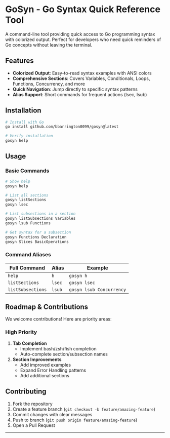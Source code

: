 # GoSyn - Go Syntax Quick Reference Tool

A command-line tool providing quick access to Go programming syntax with colorized output. Perfect for developers who need quick reminders of Go concepts without leaving the terminal.

## Features

- **Colorized Output**: Easy-to-read syntax examples with ANSI colors
- **Comprehensive Sections**: Covers Variables, Conditionals, Loops, Functions, Concurrency, and more
- **Quick Navigation**: Jump directly to specific syntax patterns
- **Alias Support**: Short commands for frequent actions (lsec, lsub)

## Installation

```bash
# Install with Go
go install github.com/bbarrington0099/gosyn@latest

# Verify installation
gosyn help
```

## Usage

### Basic Commands

```bash
# Show help
gosyn help

# List all sections
gosyn listSections
gosyn lsec

# List subsections in a section
gosyn listSubsections Variables
gosyn lsub Functions

# Get syntax for a subsection
gosyn Functions Declaration
gosyn Slices BasicOperations
```

### Command Aliases
| Full Command         | Alias | Example                   |
|----------------------|-------|---------------------------|
| `help`               | `h`   | `gosyn h`                 |
| `listSections`       | `lsec`| `gosyn lsec`              |
| `listSubsections`    | `lsub`| `gosyn lsub Concurrency`  |


## Roadmap & Contributions

We welcome contributions! Here are priority areas:

### High Priority
1. **Tab Completion**
   - Implement bash/zsh/fish completion
   - Auto-complete section/subsection names
2. **Section Improvements**
   - Add improved examples
   - Expand Error Handling patterns
   - Add additional sections

## Contributing

1. Fork the repository
2. Create a feature branch (`git checkout -b feature/amazing-feature`)
3. Commit changes with clear messages
4. Push to branch (`git push origin feature/amazing-feature`)
5. Open a Pull Request

---